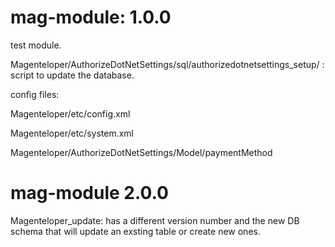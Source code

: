 # mag-module: 1.0.0

  test module.
  
  Magenteloper/AuthorizeDotNetSettings/sql/authorizedotnetsettings_setup/ : script to update the database.
  
  config files:
  
  Magenteloper/etc/config.xml
  
  Magenteloper/etc/system.xml
  
  Magenteloper/AuthorizeDotNetSettings/Model/paymentMethod
  
  
# mag-module 2.0.0 

  Magenteloper_update: has a different version number and the new DB schema that will update an exsting table or create new ones.
  
